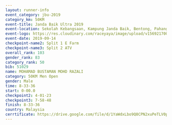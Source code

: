 ```yaml
---
layout: runner-info 
event_category: jbu-2019 
category_km: 50KM 
event-title: Janda Baik Ultra 2019
event-location: Sekolah Kebangsaan, Kampung Janda Baik, Bentong, Pahang, Malaysia 
event-logo: https://res.cloudinary.com/raceyaya/image/upload/v1569217009/logo/janda-baik_vch1pc.jpg 
event-date: 2019-09-14 
checkpoint-name2: Split 1 E Farm 
checkpoint-name3: Split 2 ATV 
overall_rank: 103
gender_rank: 83
category_rank: 50
bib: 51029
name: MOHAMAD BUSTAMAN MOHD RAZALI
category: 50KM Men Open
gender: Male
time: 8-33-36
start: 0-00.0
checkpoint2: 4-01-23
checkpoint3: 7-58-48
finish: 8-33-36
country: Malaysia
cerrtificate: https://drive.google.com/file/d/1YaWdxLbo9Q8CPN2xuPeTLV0p0EkT6wt4/view?usp=sharing
---
```

